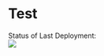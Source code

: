 # Test

Status of Last Deployment:<br>
<img src="https://github.com/kamal444/Test/workflows/My-GitHub/badge.svg?branch=main"><br>
